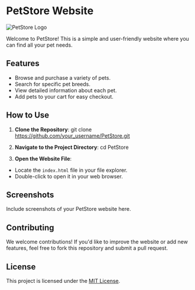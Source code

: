 # PetStore Website

![PetStore Logo](link_to_logo.png)

Welcome to PetStore! This is a simple and user-friendly website where you can find all your pet needs.

## Features
- Browse and purchase a variety of pets.
- Search for specific pet breeds.
- View detailed information about each pet.
- Add pets to your cart for easy checkout.

## How to Use
1. **Clone the Repository**: 
git clone https://github.com/your_username/PetStore.git

2. **Navigate to the Project Directory**: 
cd PetStore

3. **Open the Website File**: 
- Locate the `index.html` file in your file explorer.
- Double-click to open it in your web browser.

## Screenshots
Include screenshots of your PetStore website here.

## Contributing
We welcome contributions! If you'd like to improve the website or add new features, feel free to fork this repository and submit a pull request.

## License
This project is licensed under the [MIT License](LICENSE).
